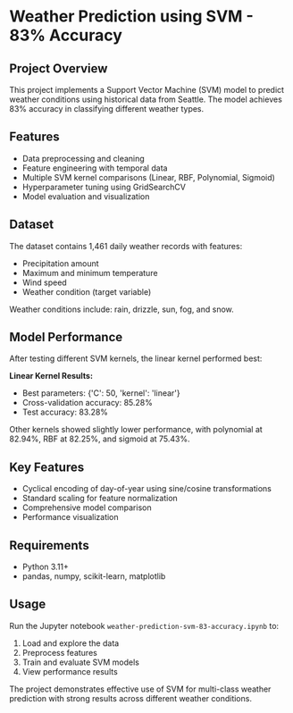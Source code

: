 # Weather Prediction using SVM - 83% Accuracy

## Project Overview
This project implements a Support Vector Machine (SVM) model to predict weather conditions using historical data from Seattle. The model achieves 83% accuracy in classifying different weather types.

## Features
- Data preprocessing and cleaning
- Feature engineering with temporal data
- Multiple SVM kernel comparisons (Linear, RBF, Polynomial, Sigmoid)
- Hyperparameter tuning using GridSearchCV
- Model evaluation and visualization

## Dataset
The dataset contains 1,461 daily weather records with features:
- Precipitation amount
- Maximum and minimum temperature  
- Wind speed
- Weather condition (target variable)

Weather conditions include: rain, drizzle, sun, fog, and snow.

## Model Performance
After testing different SVM kernels, the linear kernel performed best:

**Linear Kernel Results:**
- Best parameters: {'C': 50, 'kernel': 'linear'}
- Cross-validation accuracy: 85.28%
- Test accuracy: 83.28%

Other kernels showed slightly lower performance, with polynomial at 82.94%, RBF at 82.25%, and sigmoid at 75.43%.

## Key Features
- Cyclical encoding of day-of-year using sine/cosine transformations
- Standard scaling for feature normalization
- Comprehensive model comparison
- Performance visualization

## Requirements
- Python 3.11+
- pandas, numpy, scikit-learn, matplotlib

## Usage
Run the Jupyter notebook `weather-prediction-svm-83-accuracy.ipynb` to:
1. Load and explore the data
2. Preprocess features
3. Train and evaluate SVM models
4. View performance results

The project demonstrates effective use of SVM for multi-class weather prediction with strong results across different weather conditions.

